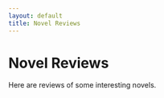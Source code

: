 ```yaml
---
layout: default
title: Novel Reviews
---
```


# Novel Reviews

Here are reviews of some interesting novels.
